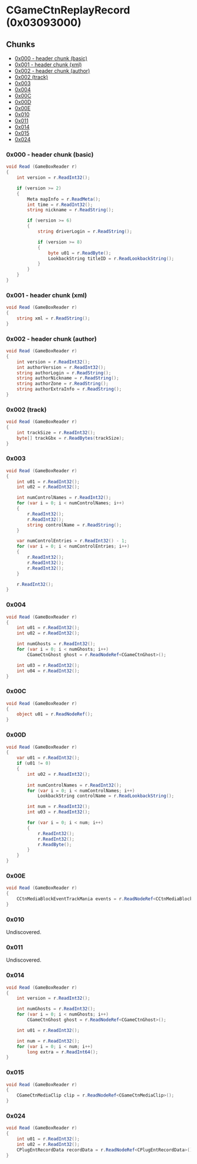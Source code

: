 # CGameCtnReplayRecord (0x03093000)

## Chunks

- [0x000 - header chunk (basic)](#0x000---header-chunk-basic)
- [0x001 - header chunk (xml)](#0x001---header-chunk-xml)
- [0x002 - header chunk (author)](#0x002---header-chunk-author)
- [0x002 (track)](#0x002-track)
- [0x003](#0x003)
- [0x004](#0x004)
- [0x00C](#0x00c)
- [0x00D](#0x00d)
- [0x00E](#0x00e)
- [0x010](#0x010)
- [0x011](#0x011)
- [0x014](#0x014)
- [0x015](#0x015)
- [0x024](#0x024)

### 0x000 - header chunk (basic)

```cs
void Read (GameBoxReader r)
{
    int version = r.ReadInt32();

	if (version >= 2)
	{
		Meta mapInfo = r.ReadMeta();
		int time = r.ReadInt32();
		string nickname = r.ReadString();

		if (version >= 6)
		{
			string driverLogin = r.ReadString();

			if (version >= 8)
			{
				byte u01 = r.ReadByte();
				LookbackString titleID = r.ReadLookbackString();
			}
		}
	}
}
```

### 0x001 - header chunk (xml)

```cs
void Read (GameBoxReader r)
{
    string xml = r.ReadString();
}
```

### 0x002 - header chunk (author)

```cs
void Read (GameBoxReader r)
{
	int version = r.ReadInt32();
	int authorVersion = r.ReadInt32();
	string authorLogin = r.ReadString();
	string authorNickname = r.ReadString();
	string authorZone = r.ReadString();
	string authorExtraInfo = r.ReadString();
}
```

### 0x002 (track)

```cs
void Read (GameBoxReader r)
{
    int trackSize = r.ReadInt32();
	byte[] trackGbx = r.ReadBytes(trackSize);
}
```

### 0x003

```cs
void Read (GameBoxReader r)
{
    int u01 = r.ReadInt32();
    int u02 = r.ReadInt32();

	int numControlNames = r.ReadInt32();
	for (var i = 0; i < numControlNames; i++)
	{
		r.ReadInt32();
		r.ReadInt32();
		string controlName = r.ReadString();
	}

	var numControlEntries = r.ReadInt32() - 1;
	for (var i = 0; i < numControlEntries; i++)
	{
		r.ReadInt32();
		r.ReadInt32();
		r.ReadInt32();
	}

	r.ReadInt32();
}
```

### 0x004

```cs
void Read (GameBoxReader r)
{
	int u01 = r.ReadInt32();
	int u02 = r.ReadInt32();

	int numGhosts = r.ReadInt32();
	for (var i = 0; i < numGhosts; i++)
		CGameCtnGhost ghost = r.ReadNodeRef<CGameCtnGhost>();

	int u03 = r.ReadInt32();
	int u04 = r.ReadInt32();
}
```

### 0x00C

```cs
void Read (GameBoxReader r)
{
    object u01 = r.ReadNodeRef();
}
```

### 0x00D

```cs
void Read (GameBoxReader r)
{
    var u01 = r.ReadInt32();
	if (u01 != 0)
	{
		int u02 = r.ReadInt32();
		
		int numControlNames = r.ReadInt32();
		for (var i = 0; i < numControlNames; i++)
			LookbackString controlName = r.ReadLookbackString();

		int num = r.ReadInt32();
		int u03 = r.ReadInt32();

		for (var i = 0; i < num; i++)
		{
			r.ReadInt32();
			r.ReadInt32();
			r.ReadByte();
		}
	}
}
```

### 0x00E

```cs
void Read (GameBoxReader r)
{
    CCtnMediaBlockEventTrackMania events = r.ReadNodeRef<CCtnMediaBlockEventTrackMania>();
}
```

### 0x010

Undiscovered.

### 0x011

Undiscovered.

### 0x014

```cs
void Read (GameBoxReader r)
{
    int version = r.ReadInt32();

	int numGhosts = r.ReadInt32();
	for (var i = 0; i < numGhosts; i++)
		CGameCtnGhost ghost = r.ReadNodeRef<CGameCtnGhost>();

	int u01 = r.ReadInt32();

	int num = r.ReadInt32();
	for (var i = 0; i < num; i++)
		long extra = r.ReadInt64();
}
```

### 0x015

```cs
void Read (GameBoxReader r)
{
    CGameCtnMediaClip clip = r.ReadNodeRef<CGameCtnMediaClip>();
}
```

### 0x024

```cs
void Read (GameBoxReader r)
{
    int u01 = r.ReadInt32();
	int u02 = r.ReadInt32();
	CPlugEntRecordData recordData = r.ReadNodeRef<CPlugEntRecordData>();
}
```
